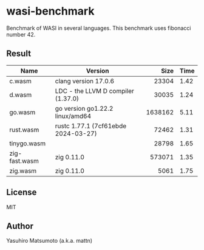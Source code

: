 # wasi-benchmark

Benchmark of WASI in several languages. This benchmark uses fibonacci number 42.

## Result

|Name|Version|Size|Time|
|-|-|-:|-|
|c.wasm|clang version 17.0.6|23304|1.42|
|d.wasm|LDC - the LLVM D compiler (1.37.0)|30035|1.24|
|go.wasm|go version go1.22.2 linux/amd64|1638162|5.11|
|rust.wasm|rustc 1.77.1 (7cf61ebde 2024-03-27)|72462|1.31|
|tinygo.wasm||28798|1.65|
|zig-fast.wasm|zig 0.11.0|573071|1.35|
|zig.wasm|zig 0.11.0|5061|1.75|

## License

MIT

## Author

Yasuhiro Matsumoto (a.k.a. mattn)
